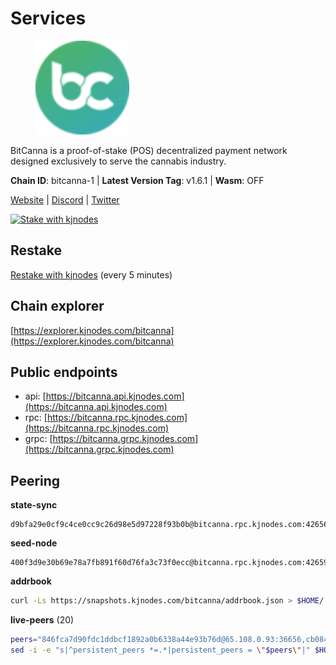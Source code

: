 # Services

<figure><img src="https://raw.githubusercontent.com/kj89/cosmos-images/main/logos/bitcanna.png" width="150" alt=""><figcaption></figcaption></figure>

BitCanna is a proof-of-stake (POS) decentralized payment network designed exclusively to serve the cannabis industry. 

**Chain ID**: bitcanna-1 | **Latest Version Tag**: v1.6.1 | **Wasm**: OFF

[Website](https://www.bitcanna.io) | [Discord](https://discord.gg/9AVrzaVQvs) | [Twitter](https://twitter.com/BitCannaGlobal)

[![Stake with kjnodes](https://i.ibb.co/cr44Q8j/button-stake-with-kjnodes.png)](https://restake.app/bitcanna/bcnavaloper1aym6s8eza7kjvnxuwxufrzccz6vqvgnsc47cc7)

## Restake

[Restake with kjnodes](https://restake.app/bitcanna/bcnavaloper1aym6s8eza7kjvnxuwxufrzccz6vqvgnsc47cc7) (every 5 minutes)
## Chain explorer
[https://explorer.kjnodes.com/bitcanna](https://explorer.kjnodes.com/bitcanna)

## Public endpoints

* api: [https://bitcanna.api.kjnodes.com](https://bitcanna.api.kjnodes.com)
* rpc: [https://bitcanna.rpc.kjnodes.com](https://bitcanna.rpc.kjnodes.com)
* grpc: [https://bitcanna.grpc.kjnodes.com](https://bitcanna.grpc.kjnodes.com)

## Peering

**state-sync**

```text
d9bfa29e0cf9c4ce0cc9c26d98e5d97228f93b0b@bitcanna.rpc.kjnodes.com:42656
```

**seed-node**

```text
400f3d9e30b69e78a7fb891f60d76fa3c73f0ecc@bitcanna.rpc.kjnodes.com:42659
```

**addrbook**
```bash
curl -Ls https://snapshots.kjnodes.com/bitcanna/addrbook.json > $HOME/.bcna/config/addrbook.json
```

**live-peers** (20)
```bash
peers="846fca7d90fdc1ddbcf1892a0b6338a44e93b76d@65.108.0.93:36656,cb0848b84987c37ba0fa465585c6b9d6cec6deab@65.108.77.98:26696,82588f011491c6100d922d133f52fc23460b9231@135.181.67.233:26656,66ed3885f2932912df2b04646d2c3d643467719b@212.227.115.165:26656,89757803f40da51678451735445ad40d5b15e059@169.155.168.66:26656,b212d5740b2e11e54f56b072dc13b6134650cfb5@169.155.168.54:26656,471518432477e31ea348af246c0b54095d41352c@78.47.210.209:26656,d2247f7b919f0781c90ee61958d7044665a22d38@169.155.169.55:26656,dd4d3c0de38aa0575436c34c237b33bc0dda3ef2@142.132.158.93:13056,b204222a9b6ca4eee39a836b7406483a5ad4e719@144.91.114.250:26656,d9bfa29e0cf9c4ce0cc9c26d98e5d97228f93b0b@65.109.88.38:42656,8a210f1bcfc9015a7bc18dcc5add29c0dce3f2dc@135.181.173.65:26656,35b0d76e165e5b6852665a5f234eb416b8e045a0@65.21.204.46:31656,97e4468ac589eac505a800411c635b14511a61bb@144.76.239.25:26656,d7322625044ad733bce4178dc397b2b9b5f68b41@43.153.27.130:26656,104d7ec9d84c8da66b97d50669b8ba58f1b60470@62.171.180.31:26656,4e1c2471efb89239fb04a4b75f9f87177fd91d00@95.217.151.241:26656,881b4ec9a1d37587c44476a22c0864b08b1c88fe@195.3.221.21:13056,b7295f18b7150cc128d47c0546e2225179fc5427@202.61.194.254:60856,df99de6cec9152c517990317b340b8b9a307493c@193.34.144.156:26656"
sed -i -e "s|^persistent_peers *=.*|persistent_peers = \"$peers\"|" $HOME/.bcna/config/config.toml
```

